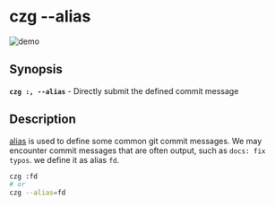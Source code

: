# czg --alias

![demo](https://user-images.githubusercontent.com/40693636/176847992-23cbc56c-5487-4679-a84a-b4fe38a32b34.gif)

## Synopsis

**`czg :, --alias`** - Directly submit the defined commit message

## Description

[alias](/config/engineer.html#alias) is used to define some common git commit messages. We may encounter commit messages that are often output, such as `docs: fix typos`. we define it as alias `fd`.

```bash
czg :fd
# or
czg --alias=fd
```
